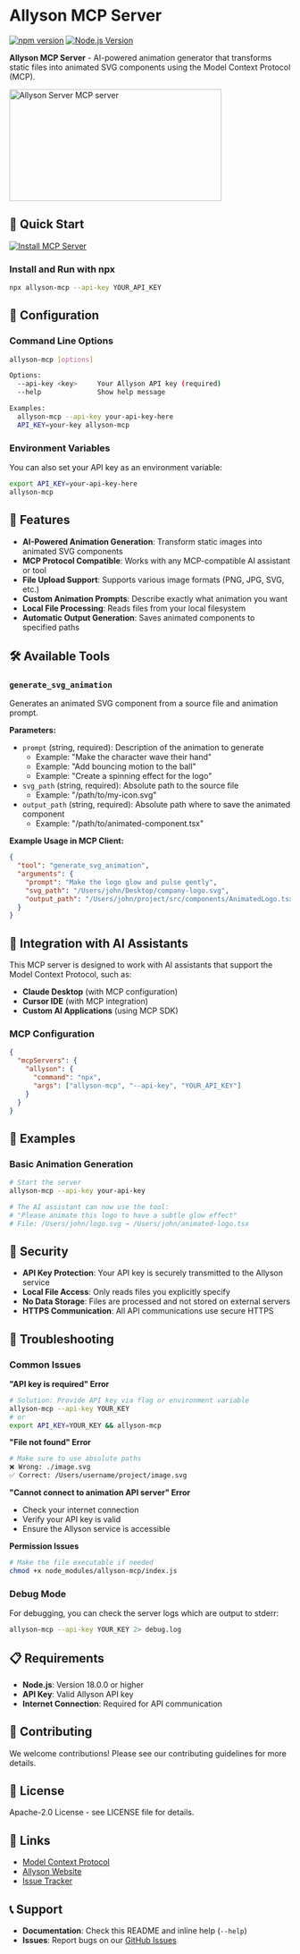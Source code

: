 # Allyson MCP Server

[![npm version](https://badge.fury.io/js/allyson-mcp.svg)](https://badge.fury.io/js/allyson-mcp)
[![Node.js Version](https://img.shields.io/node/v/allyson-mcp.svg)](https://nodejs.org)

**Allyson MCP Server** - AI-powered animation generator that transforms static files into animated SVG components using the Model Context Protocol (MCP).

<a href="https://glama.ai/mcp/servers/@isaiahbjork/allyson-mcp">
  <img width="380" height="200" src="https://glama.ai/mcp/servers/@isaiahbjork/allyson-mcp/badge" alt="Allyson Server MCP server" />
</a>

## 🚀 Quick Start
[![Install MCP Server](https://cursor.com/deeplink/mcp-install-light.svg)](https://cursor.com/install-mcp?name=allyson&config=eyJjb21tYW5kIjoibnB4IGFsbHlzb24tbWNwIC0tYXBpLWtleSBZT1VSX0FQSV9LRVkifQ%3D%3D)

### Install and Run with npx

```bash
npx allyson-mcp --api-key YOUR_API_KEY
```

## 🔧 Configuration

### Command Line Options

```bash
allyson-mcp [options]

Options:
  --api-key <key>     Your Allyson API key (required)
  --help              Show help message

Examples:
  allyson-mcp --api-key your-api-key-here
  API_KEY=your-key allyson-mcp
```

### Environment Variables

You can also set your API key as an environment variable:

```bash
export API_KEY=your-api-key-here
allyson-mcp
```

## 🎯 Features

- **AI-Powered Animation Generation**: Transform static images into animated SVG components
- **MCP Protocol Compatible**: Works with any MCP-compatible AI assistant or tool
- **File Upload Support**: Supports various image formats (PNG, JPG, SVG, etc.)
- **Custom Animation Prompts**: Describe exactly what animation you want
- **Local File Processing**: Reads files from your local filesystem
- **Automatic Output Generation**: Saves animated components to specified paths

## 🛠 Available Tools

### `generate_svg_animation`

Generates an animated SVG component from a source file and animation prompt.

**Parameters:**
- `prompt` (string, required): Description of the animation to generate
  - Example: "Make the character wave their hand"
  - Example: "Add bouncing motion to the ball"
  - Example: "Create a spinning effect for the logo"
- `svg_path` (string, required): Absolute path to the source file
  - Example: "/path/to/my-icon.svg"
- `output_path` (string, required): Absolute path where to save the animated component
  - Example: "/path/to/animated-component.tsx"

**Example Usage in MCP Client:**
```json
{
  "tool": "generate_svg_animation",
  "arguments": {
    "prompt": "Make the logo glow and pulse gently",
    "svg_path": "/Users/john/Desktop/company-logo.svg",
    "output_path": "/Users/john/project/src/components/AnimatedLogo.tsx"
  }
}
```

## 🔌 Integration with AI Assistants

This MCP server is designed to work with AI assistants that support the Model Context Protocol, such as:

- **Claude Desktop** (with MCP configuration)
- **Cursor IDE** (with MCP integration)
- **Custom AI Applications** (using MCP SDK)

### MCP Configuration

```json
{
  "mcpServers": {
    "allyson": {
      "command": "npx",
      "args": ["allyson-mcp", "--api-key", "YOUR_API_KEY"]
    }
  }
}
```

## 📝 Examples

### Basic Animation Generation

```bash
# Start the server
allyson-mcp --api-key your-api-key

# The AI assistant can now use the tool:
# "Please animate this logo to have a subtle glow effect"
# File: /Users/john/logo.svg → /Users/john/animated-logo.tsx
```

## 🔐 Security

- **API Key Protection**: Your API key is securely transmitted to the Allyson service
- **Local File Access**: Only reads files you explicitly specify
- **No Data Storage**: Files are processed and not stored on external servers
- **HTTPS Communication**: All API communications use secure HTTPS

## 🐛 Troubleshooting

### Common Issues

**"API key is required" Error**
```bash
# Solution: Provide API key via flag or environment variable
allyson-mcp --api-key YOUR_KEY
# or
export API_KEY=YOUR_KEY && allyson-mcp
```

**"File not found" Error**
```bash
# Make sure to use absolute paths
❌ Wrong: ./image.svg
✅ Correct: /Users/username/project/image.svg
```

**"Cannot connect to animation API server" Error**
- Check your internet connection
- Verify your API key is valid
- Ensure the Allyson service is accessible

**Permission Issues**
```bash
# Make the file executable if needed
chmod +x node_modules/allyson-mcp/index.js
```

### Debug Mode

For debugging, you can check the server logs which are output to stderr:

```bash
allyson-mcp --api-key YOUR_KEY 2> debug.log
```

## 📋 Requirements

- **Node.js**: Version 18.0.0 or higher
- **API Key**: Valid Allyson API key
- **Internet Connection**: Required for API communication

## 🤝 Contributing

We welcome contributions! Please see our contributing guidelines for more details.

## 📄 License

Apache-2.0 License - see LICENSE file for details.

## 🔗 Links

- [Model Context Protocol](https://modelcontextprotocol.io/)
- [Allyson Website](https://allyson.ai)
- [Issue Tracker](https://github.com/allyson/mcp/issues)

## 📞 Support

- **Documentation**: Check this README and inline help (`--help`)
- **Issues**: Report bugs on our [GitHub Issues](https://github.com/allyson/mcp/issues)